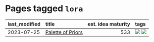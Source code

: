 # Pages tagged `lora`

|last_modified|title|est. idea maturity|tags
|:---|:---|---:|:---|
|2023-07-25|[Palette of Priors](../palette_of_priors.md)|533|[![](https://img.shields.io/badge/tag-experimental-b25b5)](../tags/experimental.md) [![](https://img.shields.io/badge/tag-lora-fdf6a0)](../tags/lora.md)|